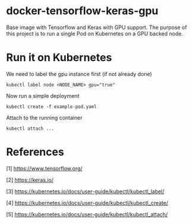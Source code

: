 # docker-tensorflow-keras-gpu
Base image with Tensorflow and Keras with GPU support. The purpose of this project is to run a single Pod on Kubernetes on a GPU backed node.

# Run it on Kubernetes

We need to label the gpu instance first (if not already done)
```
kubectl label node <NODE_NAME> gpu="true"
```

Now run a simple deployment
```
kubectl create -f example-pod.yaml
```

Attach to the running container
```
kubectl attach ...
```

# References
[1] https://www.tensorflow.org/

[2] https://keras.io/

[3] https://kubernetes.io/docs/user-guide/kubectl/kubectl_label/

[4] https://kubernetes.io/docs/user-guide/kubectl/kubectl_create/

[5] https://kubernetes.io/docs/user-guide/kubectl/kubectl_attach/
